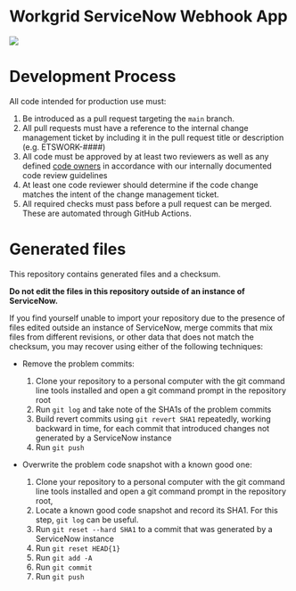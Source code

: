 # Workgrid ServiceNow Webhook App

![](https://img.shields.io/github/license/workgrid/servicenow-webhook-app)

# Development Process

All code intended for production use must:

1. Be introduced as a pull request targeting the `main` branch.
2. All pull requests must have a reference to the internal change management ticket by including it in the pull request title or description (e.g. ETSWORK-####)
3. All code must be approved by at least two reviewers as well as any defined [code owners](https://docs.github.com/en/github/creating-cloning-and-archiving-repositories/about-code-owners) in accordance with our internally documented code review guidelines
  1. At least one code reviewer should determine if the code change matches the intent of the change management ticket.
4. All required checks must pass before a pull request can be merged. These are automated through GitHub Actions.

# Generated files
This repository contains generated files and a checksum.

**Do not edit the files in this repository outside of an instance of ServiceNow.**

If you find yourself unable to import your repository due to the presence of files edited outside an instance of ServiceNow, merge commits that mix files from different revisions, or other data that does not match the checksum, you may recover using either of the following techniques:
* Remove the problem commits:
  1. Clone your repository to a personal computer with the git command line tools installed and open a git command prompt in the repository root
  2. Run `git log` and take note of the SHA1s of the problem commits
  3. Build revert commits using `git revert SHA1` repeatedly, working backward in time, for each commit that introduced changes not generated by a ServiceNow instance
  4. Run `git push`

* Overwrite the problem code snapshot with a known good one:
  1. Clone your repository to a personal computer with the git command line tools installed and open a git command prompt in the repository root,
  2. Locate a known good code snapshot and record its SHA1. For this step, `git log` can be useful.
  2. Run `git reset --hard SHA1` to a commit that was generated by a ServiceNow instance
  3. Run `git reset HEAD{1}`
  4. Run `git add -A`
  5. Run `git commit`
  6. Run `git push`
